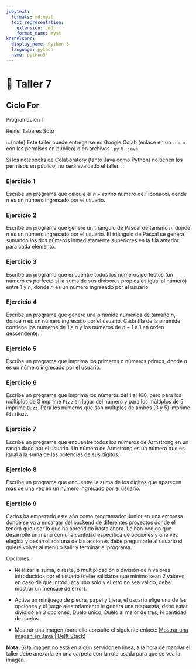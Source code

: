 ```yaml
---
jupytext:
  formats: md:myst
  text_representation:
    extension: .md
    format_name: myst
kernelspec:
  display_name: Python 3
  language: python
  name: python3
---
```


# 📄 Taller 7

## Ciclo For
Programación I

Reinel Tabares Soto

:::{note}
Este taller puede entregarse en Google Colab (enlace en un `.docx` con los permisos en público) o en archivos `.py` o `.java`.

Si los notebooks de Colaboratory (tanto Java como Python) no tienen los permisos en público, no será evaluado el taller.
:::

### Ejercicio 1
Escribe un programa que calcule el $n-esimo$ número de Fibonacci, donde $n$ es un número ingresado por el usuario.

### Ejercicio 2
Escribe un programa que genere un triángulo de Pascal de tamaño $n$, donde $n$ es un número ingresado por el usuario. El triángulo de Pascal se genera sumando los dos números inmediatamente superiores en la fila anterior para cada elemento.

### Ejercicio 3
Escribe un programa que encuentre todos los números perfectos (un número es perfecto si la suma de sus divisores propios es igual al número) entre $1$ y $n$, donde $n$ es un número ingresado por el usuario.

### Ejercicio 4
Escribe un programa que genere una pirámide numérica de tamaño $n$, donde $n$ es un número ingresado por el usuario. Cada fila de la pirámide contiene los números de $1$ a $n$ y los números de $n-1$ a $1$ en orden descendente.

### Ejercicio 5
Escribe un programa que imprima los primeros $n$ números primos, donde $n$ es un número ingresado por el usuario.

### Ejercicio 6
Escribe un programa que imprima los números del $1$ al $100$, pero para los múltiplos de $3$ imprime `Fizz` en lugar del número y para los múltiplos de $5$ imprime `Buzz`. Para los números que son múltiplos de ambos ($3$ y $5$) imprime `FizzBuzz`.

### Ejercicio 7
Escribe un programa que encuentre todos los números de Armstrong en un rango dado por el usuario. Un número de Armstrong es un número que es igual a la suma de las potencias de sus dígitos.

### Ejercicio 8
Escribe un programa que encuentre la suma de los dígitos que aparecen más de una vez en un número ingresado por el usuario.

### Ejercicio 9
Carlos ha empezado este año como programador Junior en una empresa donde se va a encargar del backend de diferentes proyectos donde él tendrá que usar lo que ha aprendido hasta ahora. 
Le han pedido que desarrolle un menú con una cantidad específica de opciones y una vez elegida y desarrollada una de las acciones debe preguntarle al usuario si quiere volver al menú o salir y terminar el programa.

Opciones:

- Realizar la suma, o resta, o multiplicación o división de n valores introducidos por el usuario (debe validarse que mínimo sean 2 valores, en caso de que introduzca uno solo y el otro no sea válido, debe mostrar un mensaje de error).

- Activa un minijuego de piedra, papel y tijera, el usuario elige una de las opciones y el juego aleatoriamente le genera una respuesta, debe estar dividido en 3 opciones, Duelo único, Duelo al mejor de tres, N cantidad de duelos.

- Mostrar una imagen (para ello consulte el siguiente enlace: [Mostrar una imagen en Java | Delft Stack](https://www.delftstack.com/es/howto/java/display-an-image-in-java/))

**Nota.** Si la imagen no está en algún servidor en línea, a la hora de mandar el taller debe anexarla en una carpeta con la ruta usada para que se vea la imagen.













